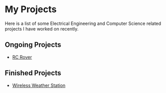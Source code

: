# My Projects
Here is a list of some Electrical Engineering and Computer Science related projects I have worked on recently.

## Ongoing Projects
- [RC Rover](https://github.com/elizaby3/RC-Rover/blob/main/README.md)
## Finished Projects
- [Wireless Weather Station](https://github.com/elizaby3/Weather-Station)
